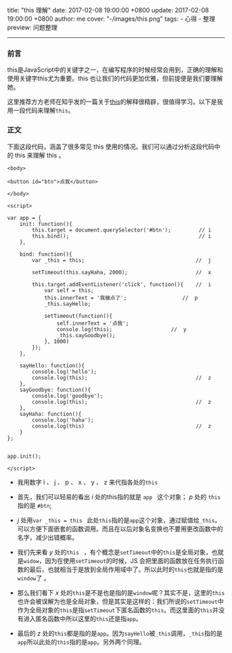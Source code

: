 title: "this 理解"
date: 2017-02-08 19:00:00 +0800
update: 2017-02-08 19:00:00 +0800
author: me
cover: "-/images/this.png"
tags:
    - 心得
    - 整理
preview: 问题整理

---

### 前言

this是JavaScript中的关键字之一，在编写程序的时候经常会用到，正确的理解和使用关键字this尤为重要。this 也让我们的代码更加优雅，但前提便是我们要理解她。



这里推荐方方老师在知乎发的一篇关于[this](https://zhuanlan.zhihu.com/p/23804247?refer=study-fe)的解释很精辟，很值得学习。以下是我用一段代码来理解`this`。


### 正文
下面这段代码，涵盖了很多常见 this 使用的情况。我们可以通过分析这段代码中的 this 来理解 this 。

```
<body>
	
<button id="btn">点我</button>

</body>

<script>
	
var app = {
	init: function(){
		this.target = document.querySelector('#btn');         // i
		this.bind();                                          // i
	},

	bind: function(){
		var _this = this;                                    //  j

		setTimeout(this.sayHaha, 2000);                      //  x
		
		this.target.addEventListener('click', function(){    //  i
			var self = this;                                 
			this.innerText = '我被点了';                  //  p
			_this.sayHello;

			setTimeout(function(){
				self.innerText = '点我';                       
				console.log(this);                   //  y
				_this.sayGoodbye();
			}, 1000)
		});
	},

	sayHello: function(){
		console.log('hello');                                   
		console.log(this);                                   //  z
	},
	sayGoodbye: function(){
		console.log('goodbye');
		console.log(this);                                   //  z
	},
	sayHaha: function(){
		console.log('haha');
		console.log(this)                                    //  z
	}
};


app.init();

</script>
```

- 我用数字 i 、 j 、 p 、 x 、 y 、 z 来代指各处的`this`





- 首先，我们可以轻易的看出 *i* 处的this指的就是 ` app  ` 这个对象； *p* 处的 `this` 指的是 `#btn`;



- *j* 处用`var _this = this ` 此处`this`指的是`app`这个对象，通过赋值给`_this`。可以方便下面嵌套的函数调用。而且在以后对象名变换也不要用更改函数中的名字，减少出错概率。



- 我们先来看 *y* 处的`this ` ，有个概念是`setTimeout`中的`this`是全局对象，也就是`widow`，因为在使用`setTimeout`的时候，JS 会把里面的函数放在任务执行函数的最后，也就相当于是放到全局作用域中了。所以此时的`this`也就是指的是`window`了 。



- 那么我们看下 *x* 处的`this`是不是也是指的是`window`呢？其实不是，这里的`this`也许会被误解为也是全局对象，但是其实是这样的：我们所说的`setTimeout`中作为全局对象的`this`是指`setTimeout`下匿名函数的`this`。而这里面的`this`并没有进入匿名函数中所以这里的`this`还是指`app`。



- 最后的 *z* 处的`this`都是指的是`app`。因为`sayHello`被`_this`调用，`_this`指的是`app`所以此处的`this`指的是`app`。另外两个同理。


